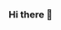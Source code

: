 ### Hi there 👋

<!-- Note: might edit this later -->

<!-- <img align="left" height="32" width="32" src="https://cdn.jsdelivr.net/npm/simple-icons@3.13.0/icons/facebook.svg"> -->

<!--
**Phongdo1104/Phongdo1104** is a ✨ _special_ ✨ repository because its `README.md` (this file) appears on your GitHub profile.

Here are some ideas to get you started:

- 🔭 I’m currently working on ...
- 🌱 I’m currently learning ...
- 👯 I’m looking to collaborate on ...
- 🤔 I’m looking for help with ...
- 💬 Ask me about ...
- 📫 How to reach me: ...
- 😄 Pronouns: ...
- ⚡ Fun fact: ...
-->
